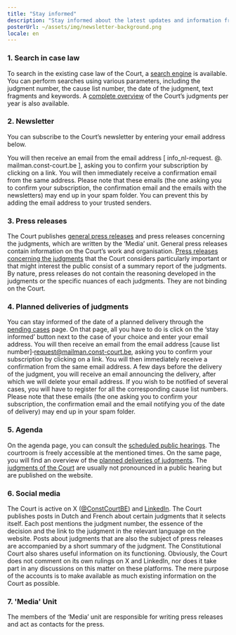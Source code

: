 ```yaml
---
title: "Stay informed"
description: "Stay informed about the latest updates and information from the Court."
posterUrl: ~/assets/img/newsletter-background.png
locale: en
---
```


### 1\. Search in case law
 To search in the existing case law of the Court, a [search engine](/en/search/judgment) is available. You can perform searches using various parameters, including the judgment number, the cause list number, the date of the judgment, text fragments and keywords. A [complete overview](/en/judgments) of the Court’s judgments per year is also available.

### 2\. Newsletter
You can subscribe to the Court’s newsletter by entering your email address below.
<SubscribeLists />

You will then receive an email from the email address [ info_nl-request. @. mailman.const-court.be ], asking you to confirm your subscription by clicking on a link. You will then immediately receive a confirmation email from the same address. Please note that these emails (the one asking you to confirm your subscription, the confirmation email and the emails with the newsletters) may end up in your spam folder.  You can prevent this by adding the email address to your trusted senders.

### 3\. Press releases
The Court publishes [general press releases](/en/media/general-press-releases) and press releases concerning the judgments, which are written by the ‘Media’ unit. General press releases contain information on the Court’s work and organisation. [Press releases concerning the judgments](/en/media/press-releases-concerning-the-judgments?with-archive=true) that the Court considers particularly important or that might interest the public consist of a summary report of the judgments. By nature, press releases do not contain the reasoning developed in the judgments or the specific nuances of each judgments. They are not binding on the Court.

### 4\. Planned deliveries of judgments
You can stay informed of the date of a planned delivery through the [pending cases](/en/judgments/pending-cases) page. On that page, all you have to do is click on the ‘stay informed’ button next to the case of your choice and enter your email address. You will then receive an email from the email address [cause list number]&#x2011;request@mailman.const-court.be, asking you to confirm your subscription by clicking on a link. You will then immediately receive a confirmation from the same email address. A few days before the delivery of the judgment, you will receive an email announcing the delivery, after which we will delete your email address. If you wish to be notified of several cases, you will have to register for all the corresponding cause list numbers. Please note that these emails (the one asking you to confirm your subscription, the confirmation email and the email notifying you of the date of delivery) may end up in your spam folder. 

### 5\. Agenda
On the agenda page, you can consult the [scheduled public hearings](/en/agenda#Public%20hearing). The courtroom is freely accessible at the mentioned times. On the same page, you will find an overview of the [planned deliveries of judgments](/en/agenda#Jurisprudence). The [judgments of the Court](/en/judgments) are usually not pronounced in a public hearing but are published on the website. 

### 6\. Social media
The Court is active on X (<a href="https://x.com/ConstCourtBE" aria-label="Click to go to the Constitutional Court's X page" target="blank">@ConstCourtBE</a>) and  <a href="https://be.linkedin.com/company/constitutional-court-of-belgium" aria-label="Click to go to the Constitutional Court's LinkedIn page" target="blank">LinkedIn</a>. The Court publishes posts in Dutch and French about certain judgments that it selects itself. Each post mentions the judgment number, the essence of the decision and the link to the judgment in the relevant language on the website. Posts about judgments that are also the subject of press releases are accompanied by a short summary of the judgment. The Constitutional Court also shares useful information on its functioning. Obviously, the Court does not comment on its own rulings on X and LinkedIn, nor does it take part in any discussions on this matter on these platforms. The mere purpose of the accounts is to make available as much existing information on the Court as possible.
 
### 7\. 'Media' Unit
The members of the ‘Media’ unit are responsible for writing press releases and act as contacts for the press.
